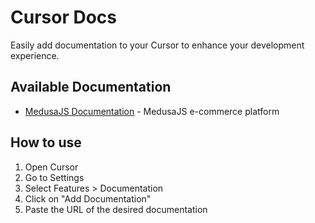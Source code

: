 # Cursor Docs
Easily add documentation to your Cursor to enhance your development experience.

## Available Documentation
- [MedusaJS Documentation](https://raw.githubusercontent.com/Glassback/cursor-docs/refs/heads/main/docs/medusajs.txt) - MedusaJS e-commerce platform

## How to use
1. Open Cursor
2. Go to Settings
3. Select Features > Documentation
4. Click on "Add Documentation"
5. Paste the URL of the desired documentation